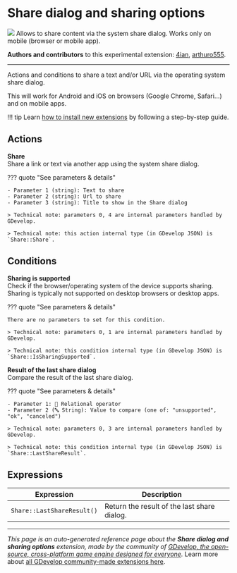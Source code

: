 # Share dialog and sharing options

<img src="https://resources.gdevelop-app.com/assets/Icons/share-variant.svg" class="extension-icon"></img>
Allows to share content via the system share dialog. Works only on mobile (browser or mobile app).

**Authors and contributors** to this experimental extension: [4ian](https://gd.games/4ian), [arthuro555](https://gd.games/arthuro555).

---

Actions and conditions to share a text and/or URL via the operating system share dialog.

This will work for Android and iOS on browsers (Google Chrome, Safari...) and on mobile apps.

!!! tip
    Learn [how to install new extensions](/gdevelop5/extensions/search) by following a step-by-step guide.

## Actions

**Share**  
Share a link or text via another app using the system share dialog.

??? quote "See parameters & details"

    - Parameter 1 (string): Text to share
    - Parameter 2 (string): Url to share
    - Parameter 3 (string): Title to show in the Share dialog

    > Technical note: parameters 0, 4 are internal parameters handled by GDevelop.

    > Technical note: this action internal type (in GDevelop JSON) is `Share::Share`.

## Conditions

**Sharing is supported**  
Check if the browser/operating system of the device supports sharing. Sharing is typically not supported on desktop browsers or desktop apps.

??? quote "See parameters & details"

    There are no parameters to set for this condition.

    > Technical note: parameters 0, 1 are internal parameters handled by GDevelop.

    > Technical note: this condition internal type (in GDevelop JSON) is `Share::IsSharingSupported`.

**Result of the last share dialog**  
Compare the result of the last share dialog.

??? quote "See parameters & details"

    - Parameter 1: 🟰 Relational operator
    - Parameter 2 (🔤 String): Value to compare (one of: "unsupported", "ok", "canceled")

    > Technical note: parameters 0, 3 are internal parameters handled by GDevelop.

    > Technical note: this condition internal type (in GDevelop JSON) is `Share::LastShareResult`.

## Expressions

| Expression | Description |  |
|-----|-----|-----|
| `Share::LastShareResult()` | Return the result of the last share dialog. ||


---

*This page is an auto-generated reference page about the **Share dialog and sharing options** extension, made by the community of [GDevelop, the open-source, cross-platform game engine designed for everyone](https://gdevelop.io/).* Learn more about [all GDevelop community-made extensions here](/gdevelop5/extensions).